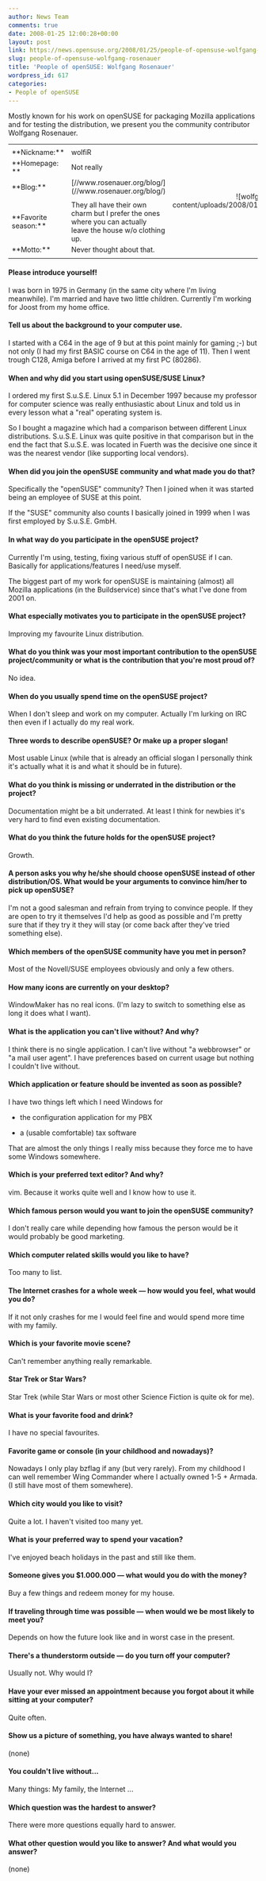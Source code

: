 ```yaml
---
author: News Team
comments: true
date: 2008-01-25 12:00:28+00:00
layout: post
link: https://news.opensuse.org/2008/01/25/people-of-opensuse-wolfgang-rosenauer/
slug: people-of-opensuse-wolfgang-rosenauer
title: 'People of openSUSE: Wolfgang Rosenauer'
wordpress_id: 617
categories:
- People of openSUSE
---
```


Mostly known for his work on openSUSE for packaging Mozilla applications and for testing the distribution, we present you the community contributor Wolfgang Rosenauer.

<!-- more -->
<table border="0" >
<tr >

<td >




</td>

<td >




</td>

<td align="right" rowspan="9" >![wolfgang_rosenauer.jpg](/wp-content/uploads/2008/01/wolfgang_rosenauer.jpg)
</td>
</tr>
<tr >

<td >**Nickname:**
</td>

<td >wolfiR
</td>

<td >
</td>
</tr>
<tr >

<td >**Homepage: **
</td>

<td >Not really
</td>

<td >
</td>
</tr>
<tr >

<td >**Blog:**
</td>

<td >[//www.rosenauer.org/blog/](//www.rosenauer.org/blog/)
</td>

<td >
</td>
</tr>
<tr >

<td >
</td>

<td >
</td>

<td >
</td>
</tr>
<tr >

<td >**Favorite season:**
</td>

<td >They all have their own charm but I prefer the ones where you can actually leave the house w/o clothing up.
</td>

<td >
</td>
</tr>
<tr >

<td >**Motto:**
</td>

<td >Never thought about that.
</td>

<td >
</td>
</tr>
<tr >

<td >
</td>

<td >
</td>

<td >
</td>
</tr>
</table>






#### Please introduce yourself!


I was born in 1975 in Germany (in the same city where I'm living meanwhile). I'm married and have two little children.
Currently I'm working for Joost from my home office.






#### Tell us about the background to your computer use.


I started with a C64 in the age of 9 but at this point mainly for gaming ;-) but not only (I had my first BASIC course on C64 in the age of 11). Then I went trough C128, Amiga before I arrived at my first PC (80286).






#### When and why did you start using openSUSE/SUSE Linux?


I ordered my first S.u.S.E. Linux 5.1 in December 1997 because my professor for computer science was really enthusiastic about Linux and told us in every lesson what a "real" operating system is.

So I bought a magazine which had a comparison between different Linux distributions. S.u.S.E. Linux was quite positive in that comparison but in the end the fact that S.u.S.E. was located in Fuerth was the decisive one since it was the nearest vendor (like supporting local vendors).






#### When did you join the openSUSE community and what made you do that?


Specifically the "openSUSE" community?
Then I joined when it was started being an employee of SUSE at this point.

If the "SUSE" community also counts I basically joined in 1999 when I was first employed by S.u.S.E. GmbH.






#### In what way do you participate in the openSUSE project?


Currently I'm using, testing, fixing various stuff of openSUSE if I can. Basically for applications/features I need/use myself.

The biggest part of my work for openSUSE is maintaining (almost) all Mozilla applications (in the Buildservice) since that's what I've done from 2001 on.






#### What especially motivates you to participate in the openSUSE project?


Improving my favourite Linux distribution.






#### What do you think was your most important contribution to the openSUSE project/community or what is the contribution that you're most proud of?


No idea.






#### When do you usually spend time on the openSUSE project?


When I don't sleep and work on my computer.
Actually I'm lurking on IRC then even if I actually do my real work.






#### Three words to describe openSUSE? Or make up a proper slogan!


Most usable Linux (while that is already an official slogan I personally think it's actually what it is and what it should be in future).






#### What do you think is missing or underrated in the distribution or the project?


Documentation might be a bit underrated. At least I think for newbies it's very hard to find even existing documentation.






#### What do you think the future holds for the openSUSE project?


Growth.






#### A person asks you why he/she should choose openSUSE instead of other distribution/OS. What would be your arguments to convince him/her to pick up openSUSE?


I'm not a good salesman and refrain from trying to convince people. If they are open to try it themselves I'd help as good as possible and I'm pretty sure that if they try it they will stay (or come back after they've tried something else).






#### Which members of the openSUSE community have you met in person?


Most of the Novell/SUSE employees obviously and only a few others.






#### How many icons are currently on your desktop?


WindowMaker has no real icons. (I'm lazy to switch to something else as long it does what I want).






#### What is the application you can't live without? And why?


I think there is no single application. I can't live without "a webbrowser" or "a mail user agent". I have preferences based on current usage but nothing I couldn't live without.






#### Which application or feature should be invented as soon as possible?


I have two things left which I need Windows for



	
  * the configuration application for my PBX

	
  * a (usable comfortable) tax software


That are almost the only things I really miss because they force me to have some Windows somewhere.






#### Which is your preferred text editor? And why?


vim. Because it works quite well and I know how to use it.






#### Which famous person would you want to join the openSUSE community?


I don't really care while depending how famous the person would be it would probably be good marketing.






#### Which computer related skills would you like to have?


Too many to list.






#### The Internet crashes for a whole week — how would you feel, what would you do?


If it not only crashes for me I would feel fine and would spend more time with my family.






#### Which is your favorite movie scene?


Can't remember anything really remarkable.






#### Star Trek or Star Wars?


Star Trek (while Star Wars or most other Science Fiction is quite ok for me).






#### What is your favorite food and drink?


I have no special favourites.






#### Favorite game or console (in your childhood and nowadays)?


Nowadays I only play bzflag if any (but very rarely). From my childhood I can well remember Wing Commander where I actually owned 1-5 + Armada.(I still have most of them somewhere).






#### Which city would you like to visit?


Quite a lot. I haven't visited too many yet.






#### What is your preferred way to spend your vacation?


I've enjoyed beach holidays in the past and still like them.






#### Someone gives you $1.000.000 — what would you do with the money?


Buy a few things and redeem money for my house.






#### If traveling through time was possible — when would we be most likely to meet you?


Depends on how the future look like and in worst case in the present.






#### There's a thunderstorm outside — do you turn off your computer?


Usually not. Why would I?






#### Have your ever missed an appointment because you forgot about it while sitting at your computer?


Quite often.






#### Show us a picture of something, you have always wanted to share!


(none)






#### You couldn't live without...


Many things: My family, the Internet ...






#### Which question was the hardest to answer?


There were more questions equally hard to answer.






#### What other question would you like to answer? And what would you answer?


(none)
